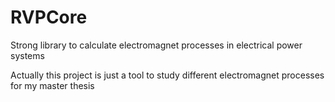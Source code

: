 # RVPCore
Strong library to calculate electromagnet processes in electrical power systems

Actually this project is just a tool to study different electromagnet processes for my master thesis
